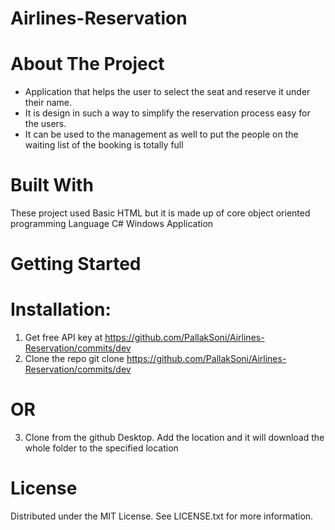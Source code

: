 # Airlines-Reservation

 # About The Project 

* Application that helps the user to select the seat and reserve it under their name.
* It is design in such a way to simplify the reservation process easy for the users. 
* It can be used to the management as well to put the people on the waiting list of the booking is totally full

 # Built With

These project used Basic HTML but it is made up of core object oriented programming Language C# Windows Application


 # Getting Started 

# Installation:

1. Get free API key at https://github.com/PallakSoni/Airlines-Reservation/commits/dev
2. Clone the repo
   git clone https://github.com/PallakSoni/Airlines-Reservation/commits/dev
   
 # OR 
 
3. Clone from the github Desktop. Add the location and it will download the whole folder to the specified location

# License 

Distributed under the MIT License. See LICENSE.txt for more information.
